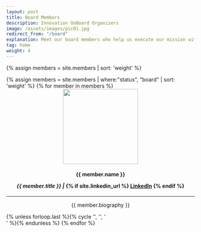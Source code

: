 ```yaml
---
layout: post
title: Board Members
description: Innovation OnBoard Organizers
image: /assets/images/pic01.jpg
redirect_from: "/board"
explanation: Meet our board members who help us execute our mission with passion and dedication, providing invaluable guidance and expertise. Their collective experience and strategic vision ensure our continued success and growth.
tag: home
weight: 4
---
```


{% assign members = site.members | sort: 'weight' %}

<!-- ## Board of Advisors -->
<div class="row">
{% assign members = site.members | where:"status", "board" | sort: 'weight' %}
{% for member in members %}
	<div class="4u 12u$(small)" style="text-align:center;"><div class="box">
	<img src="{{ member.img | prepend: site.baseurl | prepend: site.url }}" class="img-team" style="width: 200px; height: 200px;">
	<h4>{{ member.name }}
	<p><i>{{ member.title }} | </i>
	{% if site.linkedin_url %}
	<a href="{{ member.linkedin }}" class="icon fa-linkedin" target="_blank"><span class="label">LinkedIn</span></a>
	{% endif %}
	</p>
	</h4>
	<hr>
	<p>{{ member.biography }}</p>
	</div></div> {% unless forloop.last %}{% cycle '', '', '</div><div class="row">' %}{% endunless %}
{% endfor %}

</div>
